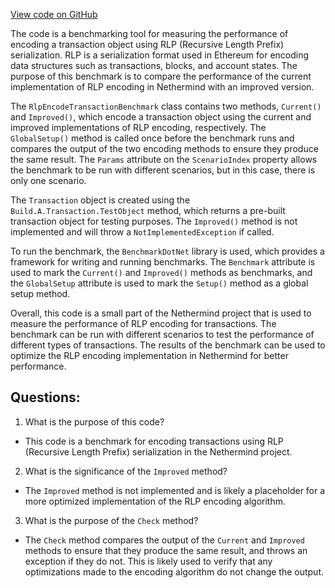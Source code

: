 [View code on GitHub](https://github.com/NethermindEth/nethermind/src/Nethermind/Nethermind.Benchmark/Rlp/RlpEncodeTransactionBenchmark.cs)

The code is a benchmarking tool for measuring the performance of encoding a transaction object using RLP (Recursive Length Prefix) serialization. RLP is a serialization format used in Ethereum for encoding data structures such as transactions, blocks, and account states. The purpose of this benchmark is to compare the performance of the current implementation of RLP encoding in Nethermind with an improved version.

The `RlpEncodeTransactionBenchmark` class contains two methods, `Current()` and `Improved()`, which encode a transaction object using the current and improved implementations of RLP encoding, respectively. The `GlobalSetup()` method is called once before the benchmark runs and compares the output of the two encoding methods to ensure they produce the same result. The `Params` attribute on the `ScenarioIndex` property allows the benchmark to be run with different scenarios, but in this case, there is only one scenario.

The `Transaction` object is created using the `Build.A.Transaction.TestObject` method, which returns a pre-built transaction object for testing purposes. The `Improved()` method is not implemented and will throw a `NotImplementedException` if called.

To run the benchmark, the `BenchmarkDotNet` library is used, which provides a framework for writing and running benchmarks. The `Benchmark` attribute is used to mark the `Current()` and `Improved()` methods as benchmarks, and the `GlobalSetup` attribute is used to mark the `Setup()` method as a global setup method.

Overall, this code is a small part of the Nethermind project that is used to measure the performance of RLP encoding for transactions. The benchmark can be run with different scenarios to test the performance of different types of transactions. The results of the benchmark can be used to optimize the RLP encoding implementation in Nethermind for better performance.
## Questions: 
 1. What is the purpose of this code?
- This code is a benchmark for encoding transactions using RLP (Recursive Length Prefix) serialization in the Nethermind project.

2. What is the significance of the `Improved` method?
- The `Improved` method is not implemented and is likely a placeholder for a more optimized implementation of the RLP encoding algorithm.

3. What is the purpose of the `Check` method?
- The `Check` method compares the output of the `Current` and `Improved` methods to ensure that they produce the same result, and throws an exception if they do not. This is likely used to verify that any optimizations made to the encoding algorithm do not change the output.